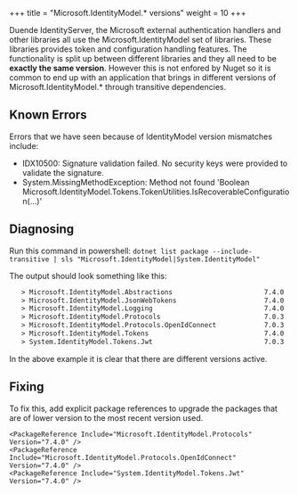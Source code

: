 +++
title = "Microsoft.IdentityModel.* versions"
weight = 10
+++

Duende IdentityServer, the Microsoft external authentication handlers and other libraries all use the Microsoft.IdentityModel set of libraries. These libraries provides token and configuration handling features. The functionality is split up between different libraries and they all need to be **exactly the same version**. However this is not enfored by Nuget so it is common to end up with an application that brings in different versions of Microsoft.IdentityModel.* through transitive dependencies.

## Known Errors
Errors that we have seen because of IdentityModel version mismatches include:
* IDX10500: Signature validation failed. No security keys were provided to validate the signature.
* System.MissingMethodException: Method not found 'Boolean Microsoft.IdentityModel.Tokens.TokenUtilities.IsRecoverableConfiguration(...)'

## Diagnosing
Run this command in powershell: `dotnet list package --include-transitive | sls "Microsoft.IdentityModel|System.IdentityModel"`

The output should look something like this:
```txt
   > Microsoft.IdentityModel.Abstractions                       7.4.0
   > Microsoft.IdentityModel.JsonWebTokens                      7.4.0
   > Microsoft.IdentityModel.Logging                            7.4.0
   > Microsoft.IdentityModel.Protocols                          7.0.3
   > Microsoft.IdentityModel.Protocols.OpenIdConnect            7.0.3
   > Microsoft.IdentityModel.Tokens                             7.4.0
   > System.IdentityModel.Tokens.Jwt                            7.0.3
```

In the above example it is clear that there are different versions active.

## Fixing
To fix this, add explicit package references to upgrade the packages that are of lower version to the most recent version used.

```
<PackageReference Include="Microsoft.IdentityModel.Protocols" Version="7.4.0" />
<PackageReference Include="Microsoft.IdentityModel.Protocols.OpenIdConnect" Version="7.4.0" />
<PackageReference Include="System.IdentityModel.Tokens.Jwt" Version="7.4.0" />
```
